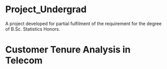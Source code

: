 # Project_Undergrad
A project developed for partial fulfilment of the requirement for the degree of B.Sc. Statistics Honors.

# Customer Tenure Analysis in Telecom
